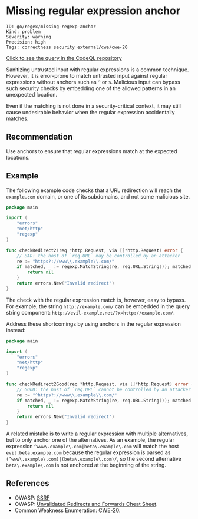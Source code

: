 # Missing regular expression anchor

```
ID: go/regex/missing-regexp-anchor
Kind: problem
Severity: warning
Precision: high
Tags: correctness security external/cwe/cwe-20

```
[Click to see the query in the CodeQL repository](https://github.com/github/codeql-go/tree/main/ql/src/Security/CWE-020/MissingRegexpAnchor.ql)

Sanitizing untrusted input with regular expressions is a common technique. However, it is error-prone to match untrusted input against regular expressions without anchors such as `^` or `$`. Malicious input can bypass such security checks by embedding one of the allowed patterns in an unexpected location.

Even if the matching is not done in a security-critical context, it may still cause undesirable behavior when the regular expression accidentally matches.


## Recommendation
Use anchors to ensure that regular expressions match at the expected locations.


## Example
The following example code checks that a URL redirection will reach the `example.com` domain, or one of its subdomains, and not some malicious site.


```go
package main

import (
	"errors"
	"net/http"
	"regexp"
)

func checkRedirect2(req *http.Request, via []*http.Request) error {
	// BAD: the host of `req.URL` may be controlled by an attacker
	re := "https?://www\\.example\\.com/"
	if matched, _ := regexp.MatchString(re, req.URL.String()); matched {
		return nil
	}
	return errors.New("Invalid redirect")
}

```
The check with the regular expression match is, however, easy to bypass. For example, the string `http://example.com/` can be embedded in the query string component: `http://evil-example.net/?x=http://example.com/`.

Address these shortcomings by using anchors in the regular expression instead:


```go
package main

import (
	"errors"
	"net/http"
	"regexp"
)

func checkRedirect2Good(req *http.Request, via []*http.Request) error {
	// GOOD: the host of `req.URL` cannot be controlled by an attacker
	re := "^https?://www\\.example\\.com/"
	if matched, _ := regexp.MatchString(re, req.URL.String()); matched {
		return nil
	}
	return errors.New("Invalid redirect")
}

```
A related mistake is to write a regular expression with multiple alternatives, but to only anchor one of the alternatives. As an example, the regular expression `^www\.example\.com|beta\.example\.com` will match the host `evil.beta.example.com` because the regular expression is parsed as `(^www\.example\.com)|(beta\.example\.com)/`, so the second alternative `beta\.example\.com` is not anchored at the beginning of the string.


## References
* OWASP: [SSRF](https://www.owasp.org/index.php/Server_Side_Request_Forgery)
* OWASP: [Unvalidated Redirects and Forwards Cheat Sheet](https://cheatsheetseries.owasp.org/cheatsheets/Unvalidated_Redirects_and_Forwards_Cheat_Sheet.html).
* Common Weakness Enumeration: [CWE-20](https://cwe.mitre.org/data/definitions/20.html).